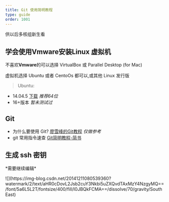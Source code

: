 ```yaml
---
title: Git 使用简明教程
type: guide
order: 1001
---
```


<p class="tip">供以后多核组新生看</p>

## 学会使用**Vmware**安装Linux 虚拟机
不喜欢**Vmware**的可以选择 VirtualBox 或 Parallel Desktop (for Mac)

虚拟机选择 Ubuntu 或者 CentoOs 都可以,或其他 Linux 发行版
>Ubuntu:
- 14.04.5  	[下载]()	 *推荐64位*
- 16+版本  		*暂未测试过*
## Git
- 为什么要使用 Git? [廖雪峰的Git教程](https://www.liaoxuefeng.com/wiki/0013739516305929606dd18361248578c67b8067c8c017b000) *仅做参考*
- git 常用指令速查 [Git简明教程-简书](https://www.jianshu.com/p/16ad0722e4cc)

## 生成 ssh 密钥 
<p class="tip">*需要继续编辑*</p>
![](https://img-blog.csdn.net/20141211080539360?watermark/2/text/aHR0cDovL2Jsb2cuY3Nkbi5uZXQvdTAxMzY4NzgyMQ==/font/5a6L5L2T/fontsize/400/fill/I0JBQkFCMA==/dissolve/70/gravity/SouthEast)